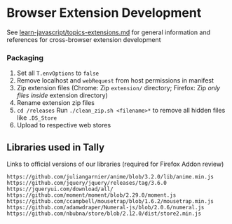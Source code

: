 



# Browser Extension Development

See [learn-javascript/topics-extensions.md](https://github.com/omundy/learn-javascript/blob/main/topics-extensions.md) for general information and references for cross-browser extension development




### Packaging

1. Set all `T.envOptions` to `false`
1. Remove localhost and `webRequest` from host permissions in manifest
1. Zip extension files (Chrome: Zip `extension/` directory; Firefox: Zip *only files inside* extension directory)
1. Rename extension zip files
1. `cd /releases` Run `./clean_zip.sh <filename>*` to remove all hidden files like `.DS_Store`
1. Upload to respective web stores




## Libraries used in Tally

Links to official versions of our libraries (required for Firefox Addon review)

```
https://github.com/juliangarnier/anime/blob/3.2.0/lib/anime.min.js
https://github.com/jquery/jquery/releases/tag/3.6.0
https://jqueryui.com/download/all/
https://github.com/moment/moment/blob/2.29.0/moment.js
https://github.com/ccampbell/mousetrap/blob/1.6.2/mousetrap.min.js
https://github.com/adamwdraper/Numeral-js/blob/2.0.6/numeral.js
https://github.com/nbubna/store/blob/2.12.0/dist/store2.min.js
```
